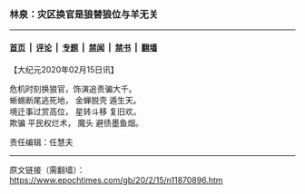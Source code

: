 ### 林泉：灾区换官是狼替狼位与羊无关

---

#### [首页](../../../..?n11870896) &nbsp;|&nbsp; [评论](../../../../../epoch-comment?n11870896) &nbsp;|&nbsp; [专题](../../../../../epoch-special?n11870896) &nbsp;|&nbsp; [禁闻](../../../../../epoch-news?n11870896) &nbsp;|&nbsp; [禁书](../../../../../books?n11870896) &nbsp;|&nbsp; [翻墙](https://github.com/gfw-breaker/nogfw/blob/master/README.md?n11870896)


<div class="post_content" id="artbody" itemprop="articleBody">
 <!-- article content begin -->
 <p>
  【大纪元2020年02月15日讯】
 </p>
 <p>
  危机时刻换狼官，饰演追责骗大千。
  <br/>
  蜥蜴断尾逃死地，
  <ok href="https://www.epochtimes.com/gb/tag/%E9%87%91%E8%9D%89%E8%84%B1%E5%A3%B3.html">
   金蝉脱壳
  </ok>
  遁生天。
  <br/>
  境迁事过赏高位，
  <ok href="https://www.epochtimes.com/gb/tag/%E6%98%9F%E8%BD%AC%E6%96%97%E7%A7%BB.html">
   星转斗移
  </ok>
  复旧欢。
  <br/>
  <ok href="https://www.epochtimes.com/gb/tag/%E6%AC%BA%E9%AA%97.html">
   欺骗
  </ok>
  平民权烂术，
  <ok href="https://www.epochtimes.com/gb/tag/%E9%AD%94%E5%A4%B4.html">
   魔头
  </ok>
  避债墨鱼烟。
 </p>
 <p>
  责任编辑：任慧夫
 </p>
 <!-- article content end -->
 <div id="below_article_ad">
 </div>
</div>


---

原文链接（需翻墙）：https://www.epochtimes.com/gb/20/2/15/n11870896.htm